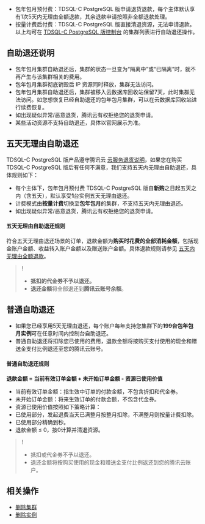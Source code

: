 
- 包年包月预付费：TDSQL-C PostgreSQL 版申请退货退款，每个主体默认享有1次5天内无理由全额退款，其余退款申请按照非全额退款处理。
- 按量计费后付费：TDSQL-C PostgreSQL 版直接清退资源，无法申请退款。
以上均可在 [TDSQL-C PostgreSQL 版控制台](https://console.cloud.tencent.com/cynosdb) 的集群列表进行自助退还操作。

## 自助退还说明
- 包年包月集群自助退还后，集群的状态一旦变为“隔离中”或“已隔离”时，就不再产生与该集群相关的费用。
- 包年包月集群彻底销毁后 IP 资源同时释放，集群无法访问。
- 包年包月集群自助退还后，集群被移入云数据库回收站保留7天，此时集群无法访问。如您想恢复已经自助退还的包年包月集群，可以在云数据库回收站进行续费恢复。
- 如出现疑似异常/恶意退货，腾讯云有权拒绝您的退货申请。
- 某些活动资源不支持自助退还，具体以官网展示为准。

## 五天无理由自助退还
TDSQL-C PostgreSQL 版产品遵守腾讯云 [云服务退货说明](https://cloud.tencent.com/document/product/555/7440)，如果您在购买 TDSQL-C PostgreSQL 版后有任何不满意，我们支持五天内无理由自助退还，具体规则如下：
- 每个主体下，包年包月预付费 TDSQL-C PostgreSQL 版自**新购**之日起五天之内（含五天），默认享受**1**台实例五天无理由退还。
- 计费模式由**按量计费**切换至**包年包月**的集群，不支持五天内无理由退还。
- 如出现疑似异常/恶意退货，腾讯云有权拒绝您的退货申请。

#### 五天无理由自助退还规则
符合五天无理由退还场景的订单，退款金额为**购买时花费的全部消耗金额**，包括现金账户金额、收益转入账户金额以及赠送账户金额。具体退款规则请参见 [五天内无理由全额退款](https://cloud.tencent.com/document/product/555/7440#.E4.BA.94.E5.A4.A9.E5.86.85.E6.97.A0.E7.90.86.E7.94.B1.E5.85.A8.E9.A2.9D.E9.80.80.E6.AC.BE)。
>!
>- **抵扣的代金券不予以退还。**
>- **退还金额**将全部退还到**腾讯云账号余额**。

## 普通自助退还
- 如果您已经享用5天无理由退还，每个账户每年支持您集群下的**199台包年包月实例**可在任意时间内控制台自助退还。
- 普通自助退还将扣除您已使用的费用，退款金额将按购买支付使用的现金和赠送金支付比例退还至您的腾讯云账号。

#### 普通自助退还规则
**退款金额 = 当前有效订单金额 + 未开始订单金额 - 资源已使用价值**

- 当前有效订单金额：指生效中订单的付款金额，不包含折扣和代金券。
- 未开始订单金额：将来生效订单的付款金额，不包含代金券。
- 资源已使用价值按照如下策略计算：
 - 已使用部分，发起退费当天已满整月按整月扣除，不满整月则按量计费扣除。
 - 已使用部分精确到秒。
 - 退款金额 ≤ 0，按0计算并清退资源。

>!
>- 抵扣或代金券不予以退还。
>- 退还金额将按购买使用的现金和赠送金支付比例返还到您的腾讯云账户。


## 相关操作
- [删除集群](https://cloud.tencent.com/document/product/1556/68632)
- [删除实例](https://cloud.tencent.com/document/product/1556/68627)

